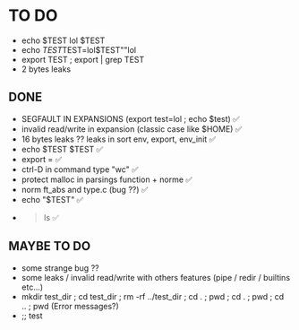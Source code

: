 # TO DO

* echo    $TEST lol $TEST
* echo $TEST$TEST=lol$TEST""lol
* export TEST ; export | grep TEST
* 2 bytes leaks

## DONE
* SEGFAULT IN EXPANSIONS (export test=lol ; echo $test) ✅
* invalid read/write in expansion (classic case like $HOME) ✅
* 16 bytes leaks ?? leaks in sort env, export, env_init ✅
* echo $TEST $TEST ✅
* export = ✅
* ctrl-D in command type "wc" ✅
* protect malloc in parsings function + norme ✅
* norm ft_abs and type.c (bug ??) ✅
* echo "\$TEST" ✅
* > ls ✅

## MAYBE TO DO

* some strange bug ??
* some leaks / invalid read/write with others features (pipe / redir / builtins etc...)
* mkdir test_dir ; cd test_dir ; rm -rf ../test_dir ; cd . ; pwd ; cd . ; pwd ; cd .. ; pwd (Error messages?)
* ;; test
